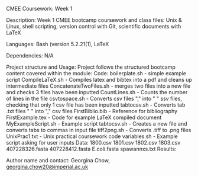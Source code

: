 CMEE Coursework: Week 1

Description: Week 1 CMEE bootcamp coursework and class files: Unix & Linux, shell scripting, version control with Git, scientific documents with LaTeX 

Languages: Bash (version 5.2.21(1), LaTeX

Dependencies: N/A

Project structure and Usage: Project follows the structured bootcamp content covered within the module:
Code:
    boilerplate.sh - simple example script 
    CompileLaTeX.sh - Compiles latex and bibtex into a pdf and cleans up intermediate files 
    ConcatenateTwoFiles.sh - merges two files into a new file and checks 3 files have been inputted
    CountLines.sh - Counts the number of lines in the file 
    csvtospace.sh - Converts csv files "," into " " ssv files, checking that only 1 csv file has been inputted 
    tabtocsv.sh - Converts tab .txt files " " into "," csv files 
    FirstBiblio.bib - Reference for bibliography 
    FirstExample.tex - Code for example LaTeX compiled document 
    MyExampleScript.sh - Example script 
    tabtocsv.sh - Creates a new file and converts tabs to commas in input file 
    tiff2png.sh - Converts .tiff to .png files 
    UnixPrac1.txt - Unix practical coursework code 
    variables.sh - Example script asking for user inputs 
Data: 
    1800.csv
    1801.csv
    1802.csv
    1803.csv
    407228326.fasta
    407228412.fasta
    E.coli.fasta
    spawannxs.txt
Results:

Author name and contact: Georgina Chow, georgina.chow20@imperial.ac.uk
